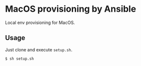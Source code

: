 # MacOS provisioning by Ansible
Local env provisioning for MacOS.

## Usage
Just clone and execute `setup.sh`.

```shell
$ sh setup.sh
```

